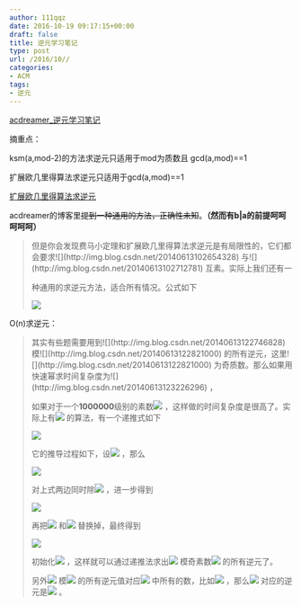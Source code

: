 ```yaml
---
author: 111qqz
date: 2016-10-19 09:17:15+00:00
draft: false
title: 逆元学习笔记
type: post
url: /2016/10//
categories:
- ACM
tags:
- 逆元
---
```


[acdreamer_逆元学习笔记](http://blog.csdn.net/acdreamers/article/details/8220787)



摘重点：

ksm(a,mod-2)的方法求逆元只适用于mod为质数且 gcd(a,mod)==1

扩展欧几里得算法求逆元只适用于gcd(a,mod)==1

[扩展欧几里得算法求逆元](http://www.cnblogs.com/frog112111/archive/2012/08/19/2646012.html)

acdreamer的博客里<del>提到一种通用的方法，正确性未知</del>。**（然而有b|a的前提呵呵呵呵呵）**


<blockquote>但是你会发现费马小定理和扩展欧几里得算法求逆元是有局限性的，它们都会要求![](http://img.blog.csdn.net/20140613102654328)
与![](http://img.blog.csdn.net/20140613102712781)
互素。实际上我们还有一

种通用的求逆元方法，适合所有情况。公式如下

![](http://img.blog.csdn.net/20140613105646406)
</blockquote>




O(n)求逆元：


<blockquote>其实有些题需要用到![](http://img.blog.csdn.net/20140613122746828)
模![](http://img.blog.csdn.net/20140613122821000)
的所有逆元，这里![](http://img.blog.csdn.net/20140613122821000)
为奇质数。那么如果用快速幂求时间复杂度为![](http://img.blog.csdn.net/20140613123226296)
，

如果对于一个**1000000**级别的素数![](http://img.blog.csdn.net/20140613122821000)
，这样做的时间复杂度是很高了。实际上有![](http://img.blog.csdn.net/20140613123603656)
的算法，有一个递推式如下

![](http://img.blog.csdn.net/20140613123955765)




它的推导过程如下，设![](http://img.blog.csdn.net/20140613124932968)
，那么

![](http://img.blog.csdn.net/20140613125025984)


对上式两边同时除![](http://img.blog.csdn.net/20140613125121234)
，进一步得到

![](http://img.blog.csdn.net/20140613125208000)


再把![](http://img.blog.csdn.net/20140613125307921)
和![](http://img.blog.csdn.net/20140613125324765)
替换掉，最终得到

![](http://img.blog.csdn.net/20140613123955765)


初始化![](http://img.blog.csdn.net/20140613125520578)
，这样就可以通过递推法求出![](http://img.blog.csdn.net/20140613122746828)
模奇素数![](http://img.blog.csdn.net/20140613122821000)
的所有逆元了。

另外![](http://img.blog.csdn.net/20140613122746828)
模![](http://img.blog.csdn.net/20140613122821000)
的所有逆元值对应![](http://img.blog.csdn.net/20140613122746828)
中所有的数，比如![](http://img.blog.csdn.net/20140613125913078)
，那么![](http://img.blog.csdn.net/20140613130144843)
对应的逆元是![](http://img.blog.csdn.net/20140613130219921)
。</blockquote>







